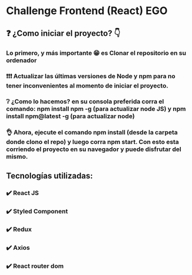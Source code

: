 # Challenge Frontend (React) EGO

## :question: ¿Como iniciar el proyecto? :point_down:

### Lo primero, y más importante :grin: es Clonar el repositorio en su ordenador

### :exclamation::exclamation::exclamation: Actualizar las últimas versiones de Node y npm para no tener inconvenientes al momento de iniciar el proyecto.

### :grey_question: ¿Como lo hacemos? en su consola preferida corra el comando: npm install npm -g (para actualizar node JS) y npm install npm@latest -g (para actualizar node)

### :ok_hand: Ahora, ejecute el comando npm install (desde la carpeta donde clono el repo) y luego corra npm start. Con esto esta corriendo el proyecto en su navegador y puede disfrutar del mismo.

## Tecnologías utilizadas:
### :heavy_check_mark: React JS
### :heavy_check_mark: Styled Component
### :heavy_check_mark: Redux
### :heavy_check_mark: Axios
### :heavy_check_mark: React router dom




